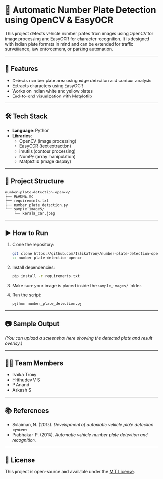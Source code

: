 # 🚗 Automatic Number Plate Detection using OpenCV & EasyOCR

This project detects vehicle number plates from images using OpenCV for image processing and EasyOCR for character recognition. It is designed with Indian plate formats in mind and can be extended for traffic surveillance, law enforcement, or parking automation.

---

## 📌 Features

- Detects number plate area using edge detection and contour analysis
- Extracts characters using EasyOCR
- Works on Indian white and yellow plates
- End-to-end visualization with Matplotlib

---

## 🛠 Tech Stack

- **Language**: Python
- **Libraries**:
  - OpenCV (image processing)
  - EasyOCR (text extraction)
  - imutils (contour processing)
  - NumPy (array manipulation)
  - Matplotlib (image display)

---

## 📁 Project Structure

```
number-plate-detection-opencv/
├── README.md
├── requirements.txt
├── number_plate_detection.py
└── sample_images/
    └── kerala_car.jpeg
```

---

## ▶️ How to Run

1. Clone the repository:
   ```bash
   git clone https://github.com/IshikaTrony/number-plate-detection-opencv.git
   cd number-plate-detection-opencv
   ```

2. Install dependencies:
   ```bash
   pip install -r requirements.txt
   ```

3. Make sure your image is placed inside the `sample_images/` folder.

4. Run the script:
   ```bash
   python number_plate_detection.py
   ```

---

## 📷 Sample Output

_(You can upload a screenshot here showing the detected plate and result overlay.)_

---

## 👨‍💻 Team Members

- Ishika Trony  
- Hrithudev V S  
- P Anand  
- Aakash S  

---

## 📚 References

- Sulaiman, N. (2013). *Development of automatic vehicle plate detection system.*
- Prabhakar, P. (2014). *Automatic vehicle number plate detection and recognition.*

---

## 📜 License

This project is open-source and available under the [MIT License](LICENSE).
